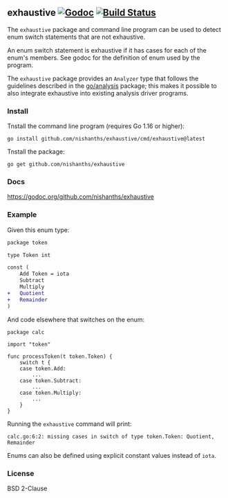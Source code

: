 ## exhaustive [![Godoc][godoc-status]][godoc] [![Build Status][build-status]][build]

The `exhaustive` package and command line program can be used to detect enum
switch statements that are not exhaustive.

An enum switch statement is exhaustive if it has cases for each of the enum's
members. See godoc for the definition of enum used by the program.

The `exhaustive` package provides an `Analyzer` type that follows the
guidelines described in the [go/analysis][3] package; this makes it
possible to also integrate exhaustive into existing analysis driver
programs.

[godoc]: https://godoc.org/github.com/nishanths/exhaustive?status.svg
[godoc-status]: https://godoc.org/github.com/nishanths/exhaustive
[build]: https://travis-ci.org/nishanths/exhaustive
[build-status]: https://travis-ci.org/nishanths/exhaustive.svg?branch=master
[3]: https://godoc.org/golang.org/x/tools/go/analysis

### Install

Tnstall the command line program (requires Go 1.16 or higher):

```
go install github.com/nishanths/exhaustive/cmd/exhaustive@latest
```

Tnstall the package:

```
go get github.com/nishanths/exhaustive
```

### Docs

https://godoc.org/github.com/nishanths/exhaustive

### Example

Given this enum type:

```diff
package token

type Token int

const (
	Add Token = iota
	Subtract
	Multiply
+	Quotient
+	Remainder
)
```

And code elsewhere that switches on the enum:

```
package calc

import "token"

func processToken(t token.Token) {
	switch t {
	case token.Add:
		...
	case token.Subtract:
		...
	case token.Multiply:
		...
	}
}
```

Running the `exhaustive` command will print:

```
calc.go:6:2: missing cases in switch of type token.Token: Quotient, Remainder
```

Enums can also be defined using explicit constant values instead of `iota`.

### License

BSD 2-Clause
